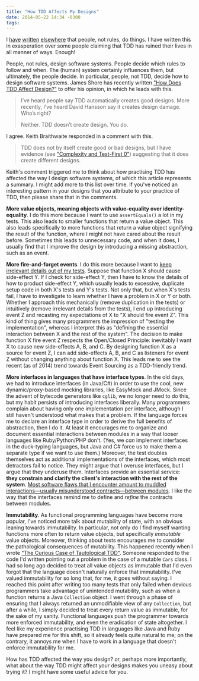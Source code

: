 ```yaml
---
title: "How TDD Affects My Designs"
date: 2014-05-22 14:34 -0300
tags: 
---
```

I [have](https://twitter.com/jbrains/status/205679396508549120) [written](https://twitter.com/jbrains/status/468555663929769984) [elsewhere](https://twitter.com/jbrains/status/314574600069607424) that people, not rules, do things. I have written this in exasperation over some people claiming that TDD has ruined their lives in all manner of ways. Enough!

People, not rules, design software systems. People decide which rules to follow and when. The (human) system certainly influences them, but ultimately, the people decide. In particular, people, not TDD, decide how to design software systems. James Shore has recently written ["How Does TDD Affect Design?"](https://link.jbrains.ca/1ktgs6B) to offer his opinion, in which he leads with this.

> I’ve heard people say TDD automatically creates good designs. More recently, I’ve heard David Hansson say it creates design damage. Who’s right?
>
> Neither. TDD doesn’t create design. You do.

I agree. Keith Braithwaite responded in a comment with this.

> TDD does not by itself create good or bad designs, but I have evidence (see ["Complexity and Test-First 0"](https://link.jbrains.ca/1ktgHPg)) suggesting that it does create different designs.

Keith's comment triggered me to think about how practising TDD has affected the way I design software systems, of which this article represents a summary. I might add more to this list over time. If you've noticed an interesting pattern in your designs that you attribute to your practice of TDD, then please share that in the comments.

**More value objects, meaning objects with value-equality over identity-equality**. I do this more because I want to use `assertEquals()` a lot in my tests. This also leads to smaller functions that return a value object. This also leads specifically to more functions that return a value object signifying the result of the function, where I might not have cared about the result before. Sometimes this leads to unnecessary code, and when it does, I usually find that I improve the design by introducing a missing abstraction, such as an event.

**More fire-and-forget events**. I do this more because I want to [keep irrelevant details out of my tests](/permalink/what-your-tests-dont-need-to-know-will-hurt-you). Suppose that function X should cause side-effect Y. If I check for side-effect Y, then I have to know the details of how to product side-effect Y, which usually leads to excessive, duplicate setup code in both X's tests and Y's tests. Not only that, but when X's tests fail, I have to investigate to learn whether I have a problem in X or Y or both. Whether I approach this mechanically (remove duplication in the tests) or intuitively (remove irrelevant details from the tests), I end up introducing event Z and recasting my expectations of X to "X should fire event Z". This kind of thing gives many programmers the impression of "testing the implementation", whereas I interpret this as "defining the essential interaction between X and the rest of the system". The decision to make function X fire event Z respects the Open/Closed Principle: inevitably I want X to cause new side-effects A, B, and C. By designing function X as a source for event Z, I can add side-effects A, B, and C as listeners for event Z without changing anything about function X. This leads me to see the recent (as of 2014) trend towards Event Sourcing as a TDD-friendly trend.

**More interfaces in languages that have interface types**. In the old days, we had to introduce interfaces (in Java/C#) in order to use the cool, new dynamic/proxy-based mocking libraries, like EasyMock and JMock. Since the advent of bytecode generators like `cglib`, we no longer need to do this, but my habit persists of introducing interfaces liberally. Many programmers complain about having only one implementation per interface, although I still haven't understood what makes that a problem. If the language forces me to declare an interface type in order to derive the full benefits of abstraction, then I do it. At least it encourages me to organize and document essential interactions between modules in a way that looser languages like Ruby/Python/PHP don't. (Yes, we *can* implement interfaces in the duck-typing languages, but Java and C# force us to make them a separate type if we want to use them.) Moreover, the test doubles themselves act as additional implementations of the interfaces, which most detractors fail to notice. They might argue that I overuse interfaces, but I argue that they underuse them. Interfaces provide an essential service: **they constrain and clarify the client's interaction with the rest of the system**. [Most software flaws that I encounter amount to muddled interactions&mdash;usually misunderstood contracts&mdash;between modules](https://bit.ly/QWK7do). I like the way that the interfaces remind me to define and *refine* the contracts between modules.

**Immutability**. As functional programming languages have become more popular, I've noticed more talk about mutability of state, with an obvious leaning towards immutability. In particular, not only do I find myself wanting functions more often to return value objects, but specifically *immutable* value objects. Moreover, thinking about tests encourages me to consider the pathological consequences of mutability. This happened recently when I wrote ["The Curious Case of Tautological TDD"](/permalink/the-curious-case-of-tautological-tdd). Someone responded to the code I'd written pointing out a problem in the case of a mutable `Cars` class. I had so long ago decided to treat all value objects as immutable that I'd even forgot that the language doesn't naturally enforce that immutability. I've valued immutability for so long that, for me, it goes without saying. I reached this point after writing too many tests that only failed when devious programmers take advantage of unintended mutability, such as when a function returns a Java `Collection` object. I went through a phase of ensuring that I always returned an unmodifiable view of any `Collection`, but after a while, I simply decided to treat every return value as immutable, for the sake of my sanity. Functional languages push the programmer towards more enforced immutability, and even the eradication of state altogether. I feel like my experience practising TDD in languages like Java and Ruby have prepared me for this shift, so it already feels quite natural to me; on the contrary, it annoys me when I have to work in a language that doesn't enforce immutability for me.

How has TDD affected the way you design? or, perhaps more importantly, what about the way TDD might affect your designs makes you uneasy about trying it? I might have some useful advice for you.

